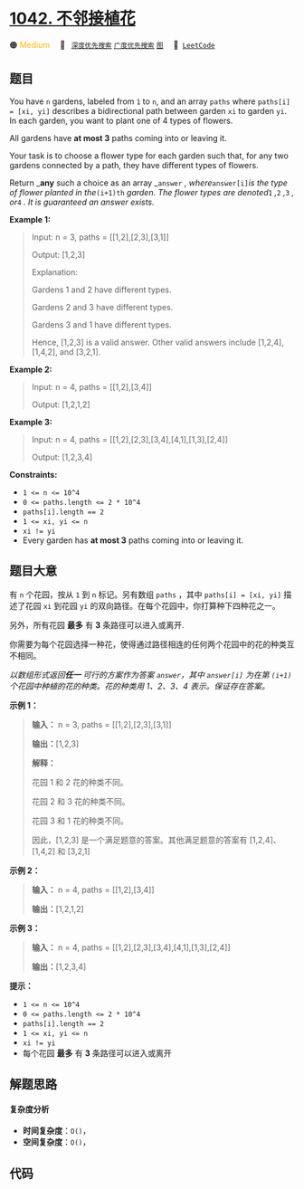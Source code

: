 # [1042. 不邻接植花](https://leetcode.com/problems/flower-planting-with-no-adjacent)

🟠 <font color=#ffb800>Medium</font>&emsp; 🔖&ensp; [`深度优先搜索`](/outline/tag/depth-first-search.md) [`广度优先搜索`](/outline/tag/breadth-first-search.md) [`图`](/outline/tag/graph.md)&emsp; 🔗&ensp;[`LeetCode`](https://leetcode.com/problems/flower-planting-with-no-adjacent)

## 题目

You have `n` gardens, labeled from `1` to `n`, and an array `paths` where
`paths[i] = [xi, yi]` describes a bidirectional path between garden `xi` to
garden `yi`. In each garden, you want to plant one of 4 types of flowers.

All gardens have **at most 3** paths coming into or leaving it.

Your task is to choose a flower type for each garden such that, for any two
gardens connected by a path, they have different types of flowers.

Return _**any** such a choice as an array _`answer` _, where_`answer[i]`_is
the type of flower planted in the_`(i+1)th` _garden. The flower types are
denoted_`1` _,_`2` _,_`3` _, or_`4` _. It is guaranteed an answer exists._



**Example 1:**

> Input: n = 3, paths = [[1,2],[2,3],[3,1]]
> 
> Output: [1,2,3]
> 
> Explanation:
> 
> Gardens 1 and 2 have different types.
> 
> Gardens 2 and 3 have different types.
> 
> Gardens 3 and 1 have different types.
> 
> Hence, [1,2,3] is a valid answer. Other valid answers include [1,2,4], [1,4,2], and [3,2,1].

**Example 2:**

> Input: n = 4, paths = [[1,2],[3,4]]
> 
> Output: [1,2,1,2]

**Example 3:**

> Input: n = 4, paths = [[1,2],[2,3],[3,4],[4,1],[1,3],[2,4]]
> 
> Output: [1,2,3,4]

**Constraints:**

  * `1 <= n <= 10^4`
  * `0 <= paths.length <= 2 * 10^4`
  * `paths[i].length == 2`
  * `1 <= xi, yi <= n`
  * `xi != yi`
  * Every garden has **at most 3** paths coming into or leaving it.


## 题目大意

有 `n` 个花园，按从 `1` 到 `n` 标记。另有数组 `paths` ，其中 `paths[i] = [xi, yi]` 描述了花园 `xi`
到花园 `yi` 的双向路径。在每个花园中，你打算种下四种花之一。

另外，所有花园 **最多** 有 **3** 条路径可以进入或离开.

你需要为每个花园选择一种花，使得通过路径相连的任何两个花园中的花的种类互不相同。

_以数组形式返回**任一** 可行的方案作为答案 `answer`，其中 `answer[i]` 为在第 `(i+1)` 个花园中种植的花的种类。花的种类用
1、2、3、4 表示。保证存在答案。_



**示例 1：**

> 
> 
> 
> 
> 
> **输入：** n = 3, paths = [[1,2],[2,3],[3,1]]
> 
> **输出：**[1,2,3]
> 
> **解释：**
> 
> 花园 1 和 2 花的种类不同。
> 
> 花园 2 和 3 花的种类不同。
> 
> 花园 3 和 1 花的种类不同。
> 
> 因此，[1,2,3] 是一个满足题意的答案。其他满足题意的答案有 [1,2,4]、[1,4,2] 和 [3,2,1]
> 
> 

**示例 2：**

> 
> 
> 
> 
> 
> **输入：** n = 4, paths = [[1,2],[3,4]]
> 
> **输出：**[1,2,1,2]
> 
> 

**示例 3：**

> 
> 
> 
> 
> 
> **输入：** n = 4, paths = [[1,2],[2,3],[3,4],[4,1],[1,3],[2,4]]
> 
> **输出：**[1,2,3,4]
> 
> 



**提示：**

  * `1 <= n <= 10^4`
  * `0 <= paths.length <= 2 * 10^4`
  * `paths[i].length == 2`
  * `1 <= xi, yi <= n`
  * `xi != yi`
  * 每个花园 **最多** 有 **3** 条路径可以进入或离开


## 解题思路

#### 复杂度分析

- **时间复杂度**：`O()`，
- **空间复杂度**：`O()`，

## 代码

```javascript

```